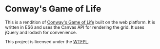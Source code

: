 # Conway's Game of Life

This is a rendition of [Conway's Game of Life](https://en.wikipedia.org/wiki/Conway%27s_Game_of_Life) built on the web platform. It is written in ES6 and uses the Canvas API for rendering the grid. It uses jQuery and lodash for convenience.

This project is licensed under the [WTFPL](http://www.wtfpl.net).

